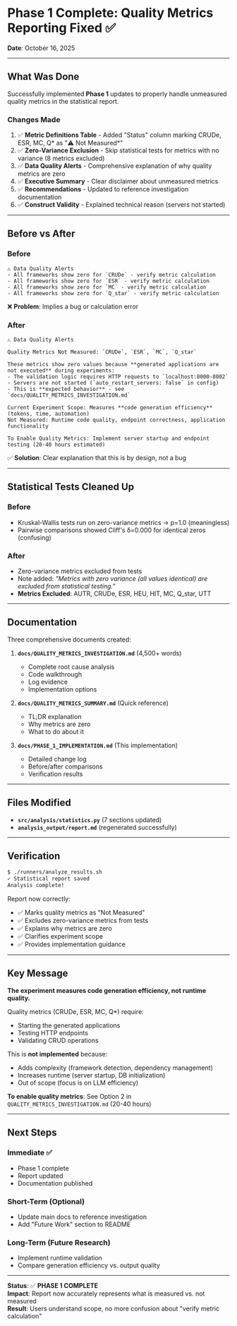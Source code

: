 # Phase 1 Complete: Quality Metrics Reporting Fixed ✅

**Date**: October 16, 2025

---

## What Was Done

Successfully implemented **Phase 1** updates to properly handle unmeasured quality metrics in the statistical report.

### Changes Made

1. ✅ **Metric Definitions Table** - Added "Status" column marking CRUDe, ESR, MC, Q* as "⚠️ Not Measured*"
2. ✅ **Zero-Variance Exclusion** - Skip statistical tests for metrics with no variance (8 metrics excluded)
3. ✅ **Data Quality Alerts** - Comprehensive explanation of why quality metrics are zero
4. ✅ **Executive Summary** - Clear disclaimer about unmeasured metrics
5. ✅ **Recommendations** - Updated to reference investigation documentation
6. ✅ **Construct Validity** - Explained technical reason (servers not started)

---

## Before vs After

### Before
```
⚠️ Data Quality Alerts
- All frameworks show zero for `CRUDe` - verify metric calculation
- All frameworks show zero for `ESR` - verify metric calculation
- All frameworks show zero for `MC` - verify metric calculation
- All frameworks show zero for `Q_star` - verify metric calculation
```

❌ **Problem**: Implies a bug or calculation error

### After
```
⚠️ Data Quality Alerts

Quality Metrics Not Measured: `CRUDe`, `ESR`, `MC`, `Q_star`

These metrics show zero values because **generated applications are not executed** during experiments:
- The validation logic requires HTTP requests to `localhost:8000-8002`
- Servers are not started (`auto_restart_servers: false` in config)
- This is **expected behavior** - see `docs/QUALITY_METRICS_INVESTIGATION.md`

Current Experiment Scope: Measures **code generation efficiency** (tokens, time, automation)
Not Measured: Runtime code quality, endpoint correctness, application functionality

To Enable Quality Metrics: Implement server startup and endpoint testing (20-40 hours estimated)
```

✅ **Solution**: Clear explanation that this is by design, not a bug

---

## Statistical Tests Cleaned Up

### Before
- Kruskal-Wallis tests run on zero-variance metrics → p=1.0 (meaningless)
- Pairwise comparisons showed Cliff's δ=0.000 for identical zeros (confusing)

### After
- Zero-variance metrics excluded from tests
- Note added: *"Metrics with zero variance (all values identical) are excluded from statistical testing."*
- **Metrics Excluded**: AUTR, CRUDe, ESR, HEU, HIT, MC, Q_star, UTT

---

## Documentation

Three comprehensive documents created:

1. **`docs/QUALITY_METRICS_INVESTIGATION.md`** (4,500+ words)
   - Complete root cause analysis
   - Code walkthrough
   - Log evidence
   - Implementation options

2. **`docs/QUALITY_METRICS_SUMMARY.md`** (Quick reference)
   - TL;DR explanation
   - Why metrics are zero
   - What to do about it

3. **`docs/PHASE_1_IMPLEMENTATION.md`** (This implementation)
   - Detailed change log
   - Before/after comparisons
   - Verification results

---

## Files Modified

- **`src/analysis/statistics.py`** (7 sections updated)
- **`analysis_output/report.md`** (regenerated successfully)

---

## Verification

```bash
$ ./runners/analyze_results.sh
✓ Statistical report saved
Analysis complete!
```

Report now correctly:
- ✅ Marks quality metrics as "Not Measured"
- ✅ Excludes zero-variance metrics from tests
- ✅ Explains why metrics are zero
- ✅ Clarifies experiment scope
- ✅ Provides implementation guidance

---

## Key Message

**The experiment measures code generation efficiency, not runtime quality.**

Quality metrics (CRUDe, ESR, MC, Q*) require:
- Starting the generated applications
- Testing HTTP endpoints
- Validating CRUD operations

This is **not implemented** because:
- Adds complexity (framework detection, dependency management)
- Increases runtime (server startup, DB initialization)
- Out of scope (focus is on LLM efficiency)

**To enable quality metrics**: See Option 2 in `QUALITY_METRICS_INVESTIGATION.md` (20-40 hours)

---

## Next Steps

### Immediate ✅
- Phase 1 complete
- Report updated
- Documentation published

### Short-Term (Optional)
- Update main docs to reference investigation
- Add "Future Work" section to README

### Long-Term (Future Research)
- Implement runtime validation
- Compare generation efficiency vs. output quality

---

**Status**: ✅ **PHASE 1 COMPLETE**  
**Impact**: Report now accurately represents what is measured vs. not measured  
**Result**: Users understand scope, no more confusion about "verify metric calculation"
